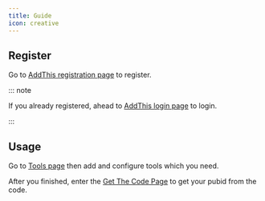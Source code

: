 ```yaml
---
title: Guide
icon: creative
---
```


## Register

Go to [AddThis registration page](https://www.addthis.com/register?next=/dashboard) to register.

::: note

If you already registered, ahead to [AddThis login page](https://www.addthis.com/login?next=/dashboard) to login.

:::

## Usage

Go to [Tools page](https://www.addthis.com/dashboard#gallery/) then add and configure tools which you need.

After you finished, enter the [Get The Code Page](https://www.addthis.com/dashboard#get-the-code/) to get your pubid from the code.
